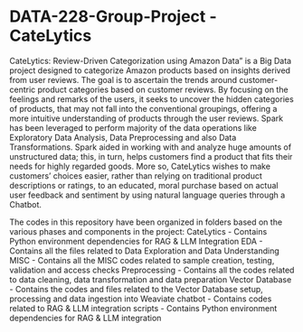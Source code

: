 # DATA-228-Group-Project - CateLytics

CateLytics: Review-Driven Categorization using
Amazon Data” is a Big Data project designed to categorize
Amazon products based on insights derived from user reviews.
The goal is to ascertain the trends around customer-centric
product categories based on customer reviews. By focusing on the
feelings and remarks of the users, it seeks to uncover the hidden
categories of products, that may not fall into the conventional
groupings, offering a more intuitive understanding of products
through the user reviews. Spark has been leveraged to perform
majority of the data operations like Exploratory Data Analysis,
Data Preprocessing and also Data Transformations. Spark aided 
in working with and analyze huge amounts of unstructured
data; this, in turn, helps customers find a product that fits their
needs for highly regarded goods. More so, CateLytics wishes to
make customers’ choices easier, rather than relying on traditional
product descriptions or ratings, to an educated, moral purchase
based on actual user feedback and sentiment by using natural language 
queries through a Chatbot.

The codes in this repository have been organized in folders based on 
the various phases and components in the project:
CateLytics - Contains Python environment dependencies for RAG & LLM Integration
EDA - Contains all the files related to Data Exploration and Data Understanding
MISC - Contains all the MISC codes related to sample creation, testing, validation and access checks
Preprocessing - Contains all the codes related to data cleaning, data transformation and data preparation
Vector Database - Contains the codes and files related to the Vector Database setup, processing and data ingestion into Weaviate
chatbot - Contains codes related to RAG & LLM integration
scripts - Contains Python environment dependencies for RAG & LLM integration












